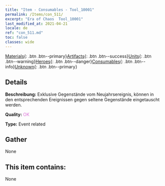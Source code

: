 ```yaml
---
title: "Item - Consumables - Tool_10001"
permalink: /Items/con_511/
excerpt: "Era of Chaos  Tool_10001"
last_modified_at: 2021-04-21
locale: de
ref: "con_511.md"
toc: false
classes: wide
---
```

 [Materials](/de/Items/){: .btn .btn--primary}[Artifacts](/de/Items/Artifacts/){: .btn .btn--success}[Units](/de/Items/Units/){: .btn .btn--warning}[Heroes](/de/Items/Heroes/){: .btn .btn--danger}[Consumables](/de/Items/Consumables/){: .btn .btn--info}[Unknown](/de/Items/Unknown/){: .btn .btn--primary}

## Details
 **Beschreibung:** Exklusive Gegenstände vom Neujahrsereignis, können in den entsprechenden Ereignissen gegen seltene Gegenstände eingetauscht werden.

 **Quality:** <span style="color: #DA70D6">OK</span>

 **Type:** Event related

## Gather

  None

## This item contains:

  None

